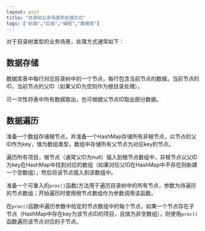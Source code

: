 ```yaml
---
layout: post
title: "目录树业务场景的处理方式"
tags: ["前端","后端","编程","数据库"]
---
```


对于目录树类型的业务场景，处理方式通常如下：

数据存储
--------

数据库表中每行对应目录树中的一个节点，每行包含当前节点的数据，当前节点的ID，当前节点的父ID（如果父ID为空则作为根目录处理）。

可一次性将表中所有数据取出，也可根据父节点ID取出部分数据。

数据遍历
-------

准备一个数组存储根节点，并准备一个HashMap存储所有非根节点，以节点的父ID作为key，值为数组类型，数组中存储所有父节点为对应key的节点。

遍历所有项目，根节点（通常父ID为null）插入到根节点数组中，非根节点以父ID为key在HashMap中找到对应的数组（如果对应父ID在HashMap中不存在则新建一个空数组），然后将该节点插入到该数组中。

准备一个可重入的`proc()`函数/方法用于遍历目录树中的所有节点，参数为待遍历的节点数组；开始遍历时使用根节点数组作为参数调用该函数。

在`proc()`函数中遍历参数中给定的节点数组中的每个节点，如果一个节点存在子节点（HashMap中存在key为该节点ID的项目，且值为非空数组），则使用`proc()`函数遍历该节点对应的子节点。

